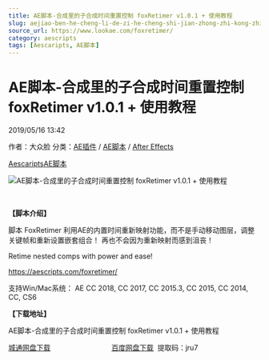 ```yaml
---
title: AE脚本-合成里的子合成时间重置控制 foxRetimer v1.0.1 + 使用教程
slug: aejiao-ben-he-cheng-li-de-zi-he-cheng-shi-jian-zhong-zhi-kong-zhi-foxretimer-v1-0-1-shi-yong-jiao-cheng
source_url: https://www.lookae.com/foxretimer/
category: aescripts
tags: [Aescaripts, AE脚本]
---
```

# AE脚本-合成里的子合成时间重置控制 foxRetimer v1.0.1 + 使用教程

2019/05/16 13:42

作者：大众脸
分类：[AE插件](https://www.lookae.com/after-effects/aechajian/) / [AE脚本](https://www.lookae.com/after-effects/aescripts/) / [After Effects](https://www.lookae.com/after-effects/)

[Aescaripts](https://www.lookae.com/tag/aescaripts/)[AE脚本](https://www.lookae.com/tag/ae%e8%84%9a%e6%9c%ac/)

![AE脚本-合成里的子合成时间重置控制 foxRetimer v1.0.1 + 使用教程](https://www.lookae.com/wp-content/uploads/2019/05/foxRetimer.jpg "AE脚本-合成里的子合成时间重置控制 foxRetimer v1.0.1 + 使用教程-LookAE.com")

﻿

**【脚本介绍】**

脚本 FoxRetimer 利用AE的内置时间重新映射功能，而不是手动移动图层，调整关键帧和重新设置嵌套组合！ 再也不会因为重新映射而感到沮丧！

Retime nested comps with power and ease!

https://aescripts.com/foxretimer/

支持Win/Mac系统： AE CC 2018, CC 2017, CC 2015.3, CC 2015, CC 2014, CC, CS6

**【下载地址】**

AE脚本-合成里的子合成时间重置控制 foxRetimer v1.0.1 + 使用教程

[城通网盘下载](https://lookae.ctfile.com/fs/680462-374765197)                               [百度网盘下载](https://pan.baidu.com/s/1CU51TDgu9sxIv-Xxg2gioQ)  提取码：jru7
